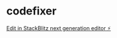 # codefixer

[Edit in StackBlitz next generation editor ⚡️](https://stackblitz.com/~/github.com/gitworkflows/codefixer)